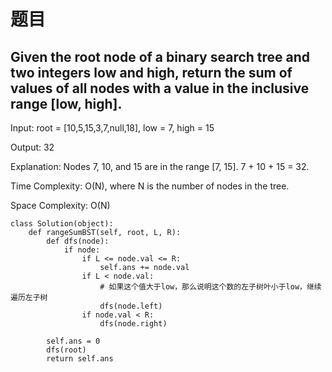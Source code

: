 # 题目

## Given the root node of a binary search tree and two integers low and high, return the sum of values of all nodes with a value in the inclusive range [low, high].

Input: root = [10,5,15,3,7,null,18], low = 7, high = 15

Output: 32

Explanation: Nodes 7, 10, and 15 are in the range [7, 15]. 7 + 10 + 15 = 32.


Time Complexity: O(N), where N is the number of nodes in the tree.

Space Complexity: O(N)
```
class Solution(object):
    def rangeSumBST(self, root, L, R):
        def dfs(node):
            if node:
                if L <= node.val <= R:
                    self.ans += node.val
                if L < node.val:
                    # 如果这个值大于low，那么说明这个数的左子树叶小于low，继续遍历左子树
                    dfs(node.left)
                if node.val < R:
                    dfs(node.right)

        self.ans = 0
        dfs(root)
        return self.ans
```
